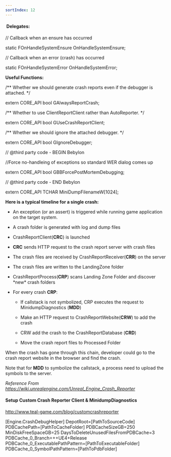 ```yaml
---
sortIndex: 12
---
```


####  Delegates:

// Callback when an ensure has occurred

static FOnHandleSystemEnsure OnHandleSystemEnsure;

// Callback when an error (crash) has occurred

static FOnHandleSystemError OnHandleSystemError;

**Useful Functions:**

/\** Whether we should generate crash reports even if the debugger is attached. */

extern CORE_API bool GAlwaysReportCrash;

/*\* Whether to use ClientReportClient rather than AutoReporter. */

extern CORE_API bool GUseCrashReportClient;

/\*\* Whether we should ignore the attached debugger. \*/

extern CORE_API bool GIgnoreDebugger;

// @third party code - BEGIN Bebylon

//Force no-handleing of exceptions so standard WER dialog comes up

extern CORE_API bool GBBForcePostMortemDebugging;

// @third party code - END Bebylon

extern CORE_API TCHAR MiniDumpFilenameW\[1024];

**Here is a typical timeline for a single crash:**

- An exception (or an assert) is triggered while running game application on the target system.

- A crash folder is generated with log and dump files

- CrashReportClient(**CRC**) is launched

- **CRC** sends HTTP request to the crash report server with crash files

- The crash files are received by CrashReportReceiver(**CRR**) on the server

- The crash files are written to the LandingZone folder

- CrashReportProcess(**CRP**) scans Landing Zone Folder and discover \*new\* crash folders

- For every crash **CRP**:

  - If callstack is not symbolized, CRP executes the request to MinidumpDiagnostics (**MDD**)

  - Make an HTTP request to CrashReportWebsite(**CRW**) to add the crash

  - CRW add the crash to the CrashReportDatabase (**CRD**)

  - Move the crash report files to Processed Folder

When the crash has gone through this chain, developer could go to the crash report website in the browser and find the crash.

Note that for **MDD** to symbolize the callstack, a process need to upload the symbols to the server.

*Reference From <https://wiki.unrealengine.com/Unreal_Engine_Crash_Reporter>*

#### **Setup Custom Crash Reporter Client & MinidumpDiagnostics**

<http://www.teal-game.com/blog/customcrashreporter>

\[Engine.CrashDebugHelper]
DepotRoot=\[PathToSourceCode]
PDBCachePath=\[PathToCacheFolder]
PDBCacheSizeGB=250
MinDiskFreeSpaceGB=25
DaysToDeleteUnusedFilesFromPDBCache=3
PDBCache_0_Branch=++UE4+Release
PDBCache_0_ExecutablePathPattern=\[PathToExecutableFolder]
PDBCache_0_SymbolPathPattern=\[PathToPdbFolder]
